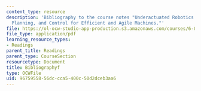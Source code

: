 ```yaml
---
content_type: resource
description: 'Bibliography to the course notes "Underactuated Robotics: Learning,
  Planning, and Control for Efficient and Agile Machines."'
file: https://ol-ocw-studio-app-production.s3.amazonaws.com/courses/6-832-underactuated-robotics-spring-2009/9675955856dccca5400c50d2dceb3aa6_MIT6_832s09_read_refs.pdf
file_type: application/pdf
learning_resource_types:
- Readings
parent_title: Readings
parent_type: CourseSection
resourcetype: Document
title: Bibliographyf
type: OCWFile
uid: 96759558-56dc-cca5-400c-50d2dceb3aa6
---
```

